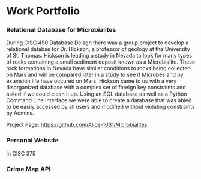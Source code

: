 # Work Portfolio

### Relational Database for Microbialites
During CISC 450 Database Deisgn there was a group project to develop a relational databse for Dr. Hickson,
a professor of geology at the University of St. Thomas. Hickson is leading a study in Nevada to look
for many types of rocks containing a small sediment deposit known as a Microbialite. These rock formations
in Nevada have similar conditions to rocks being collected on Mars and will be compared later in a study to
see if Microbes and by extension life have occured on Mars. Hickson came to us with a very disorganized 
database with a complex set of foreign key constraints and asked if we could clean it up. Using an SQL 
database as well as a Python Command Line Interface we were able to create a database that was abled to
be easily accessed by all users and modified without violating constraints by Admins.

Project Page:
https://github.com/Alice-1031/Microbialites


### Personal Website
In CISC 375 




### Crime Map API


